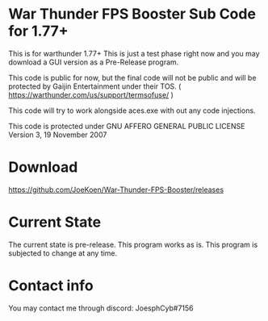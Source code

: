 # War Thunder FPS Booster Sub Code for 1.77+

This is for warthunder 1.77+
This is just a test phase right now and you may
download a GUI version as a Pre-Release program.

This code is public for now, but the final code will
not be public and will be protected by Gaijin Entertainment
under their TOS. ( <a href="https://warthunder.com/us/support/termsofuse/">https://warthunder.com/us/support/termsofuse/</a> )

This code will try to work alongside aces.exe with out any code injections.

This code is protected under
GNU AFFERO GENERAL PUBLIC LICENSE Version 3, 19 November 2007

# Download
<a href="https://github.com/JoeKoen/War-Thunder-FPS-Booster/releases">https://github.com/JoeKoen/War-Thunder-FPS-Booster/releases</a>

# Current State
The current state is pre-release.
This program works as is.
This program is subjected to change at any time.

# Contact info
You may contact me through discord: JoesphCyb#7156
